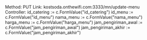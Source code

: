 Method: PUT
Link: kostsoda.onthewifi.com:3333/mn/update-menu
Controller:
id_catering := c.FormValue("id_catering")
id_menu := c.FormValue("id_menu")
nama_menu := c.FormValue("nama_menu")
harga_menu := c.FormValue("harga_menu")
jam_pengiriman_awal := c.FormValue("jam_pengiriman_awal")
jam_pengiriman_akhir := c.FormValue("jam_pengiriman_akhir")